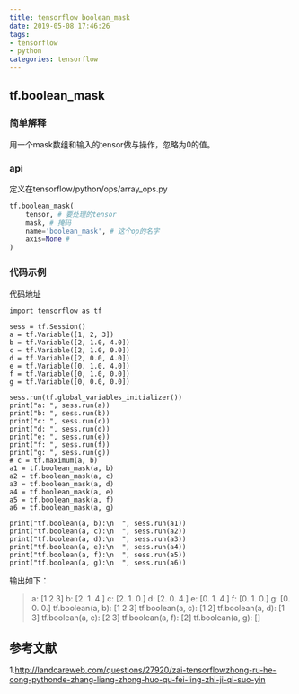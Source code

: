 ```yaml
---
title: tensorflow boolean_mask
date: 2019-05-08 17:46:26
tags:
- tensorflow
- python
categories: tensorflow
---
```


## tf.boolean_mask
### 简单解释
用一个mask数组和输入的tensor做与操作，忽略为0的值。
### api
定义在tensorflow/python/ops/array_ops.py
``` python
tf.boolean_mask(
    tensor, # 要处理的tensor
    mask, # 掩码
    name='boolean_mask', # 这个op的名字
    axis=None #
)
```

### 代码示例
[代码地址]()
```
import tensorflow as tf

sess = tf.Session()
a = tf.Variable([1, 2, 3])
b = tf.Variable([2, 1.0, 4.0])
c = tf.Variable([2, 1.0, 0.0])
d = tf.Variable([2, 0.0, 4.0])
e = tf.Variable([0, 1.0, 4.0])
f = tf.Variable([0, 1.0, 0.0])
g = tf.Variable([0, 0.0, 0.0])

sess.run(tf.global_variables_initializer())
print("a: ", sess.run(a))
print("b: ", sess.run(b))
print("c: ", sess.run(c))
print("d: ", sess.run(d))
print("e: ", sess.run(e))
print("f: ", sess.run(f))
print("g: ", sess.run(g))
# c = tf.maximum(a, b)
a1 = tf.boolean_mask(a, b)
a2 = tf.boolean_mask(a, c)
a3 = tf.boolean_mask(a, d)
a4 = tf.boolean_mask(a, e)
a5 = tf.boolean_mask(a, f)
a6 = tf.boolean_mask(a, g)

print("tf.boolean(a, b):\n  ", sess.run(a1))
print("tf.boolean(a, c):\n  ", sess.run(a2))
print("tf.boolean(a, d):\n  ", sess.run(a3))
print("tf.boolean(a, e):\n  ", sess.run(a4))
print("tf.boolean(a, f):\n  ", sess.run(a5))
print("tf.boolean(a, g):\n  ", sess.run(a6))
```
输出如下：
> a:  [1 2 3]
b:  [2. 1. 4.]
c:  [2. 1. 0.]
d:  [2. 0. 4.]
e:  [0. 1. 4.]
f:  [0. 1. 0.]
g:  [0. 0. 0.]
tf.boolean(a, b):
   [1 2 3]
tf.boolean(a, c):
   [1 2]
tf.boolean(a, d):
   [1 3]
tf.boolean(a, e):
   [2 3]
tf.boolean(a, f):
   [2]
tf.boolean(a, g):
   []
 

## 参考文献
1.http://landcareweb.com/questions/27920/zai-tensorflowzhong-ru-he-cong-pythonde-zhang-liang-zhong-huo-qu-fei-ling-zhi-ji-qi-suo-yin
